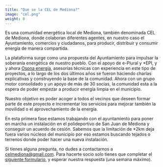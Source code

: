 ```yaml
---
title: "Que se la CEL de Mediona?"
image: "cel.png"
weight: 8
---
```


Es una comunidad energética local de Mediona, también denominada CEL de Mediona, donde colaboran diferentes agentes, en nuestro caso el Ayuntamiento, comercios y ciudadanos, para producir, distribuir y consumir energía de manera compartida.

La plataforma surge como una propuesta del Ayuntamiento para impulsar la soberanía energética de nuestro pueblo. Con el apoyo de e-Plural y *EPI, y y ahora [Osona energía](https://www.oecoop.coop/), asesorías técnicas con experiencia en este tipo de proyectos, a lo largo de los dos últimos años se fueron haciendo charlas explicativas y construyendo la base de la comunidad. Ahora con un grupo motor consolidado y un apoyo de más de 30 socias, la comunidad esta a la espera de poder empezar a producir energía limpia en el municipio.

Nuestro objetivo es poder acoger a todos el vecinos que deseen formar parte de este proyecto e incrementar los servicios para mejorar también la movilidad o el aprovechamiento de la energía.

En esta primera fase estamos trabajando con el ayuntamiento para poner en marcha un instalación en el polideportivo de San Juan de Mediona y conseguir un acuerdo de cesión. Sabemos que la limitación de *2km deja fuera varios núcleos del municipio por eso estamos buscando tejados o terrenos donde poder hacer una nueva instalación.

Si tienes alguna pregunta, no dudes a contactarnos a [celmediona@gmail.com](*mailto:cel.mediona@gmail.com).
Para hacerte socio solo tienes que completar el [siguiente formulario](https://form.typeform.com/to/n8sbaoy5), y esperar nuestra respuesta (una semana máximo).